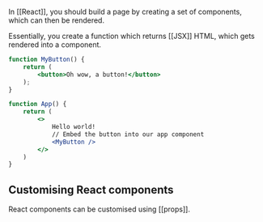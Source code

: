 In [[React]], you should build a page by creating a set of components, which can then be rendered.

Essentially, you create a function which returns [[JSX]] HTML, which gets rendered into a component.

```jsx
function MyButton() {
	return (
		<button>Oh wow, a button!</button>
	);
}

function App() {
	return (
		<>
			Hello world!
			// Embed the button into our app component
			<MyButton />
		</>
	)
}
```

## Customising React components
React components can be customised using [[props]].